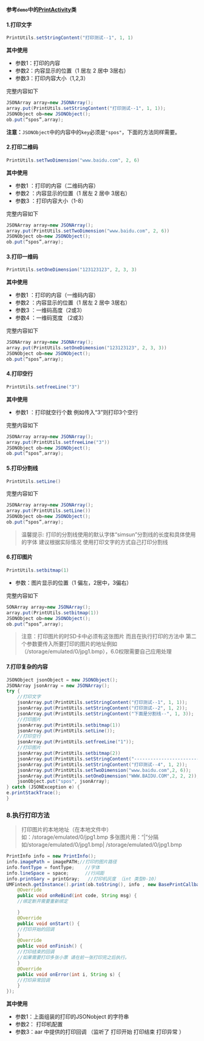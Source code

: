 **参考`demo`中的[PrintActivity](https://github.com/mr-yang/PayPluginDemo/blob/master/app/src/main/java/com/umpay/payplugindemo/PrintActivity.java)类**

#### 1.打印文字

```java
PrintUtils.setStringContent("打印测试--1", 1, 1)
```
**其中使用**

* 参数1：打印的内容
* 参数2：内容显示的位置（1 居左 2 居中  3居右）
* 参数3：打印内容大小（1,2,3）



完整内容如下

```java
JSONArray array=new JSONArray();
array.put(PrintUtils.setStringContent("打印测试--1", 1, 1));
JSONObject ob=new JSONObject();
ob.put(“spos”,array);

```

**注意：**`JSONObject`中的内容中的`key`必须是`"spos"`，下面的方法同样需要。



#### 2.打印二维码

```java
PrintUtils.setTwoDimension("www.baidu.com", 2, 6)
```

**其中使用**

* 参数1 ：打印的内容（二维码内容）
* 参数2 ：内容显示的位置（1 居左 2 居中  3居右）
* 参数3 ：打印内容大小（1-8）



完整内容如下

```java
JSONArray array=new JSONArray();
array.put(PrintUtils.setTwoDimension("www.baidu.com", 2, 6))
JSONObject ob=new JSONObject();
ob.put(“spos”,array);

```





#### 3.打印一维码


```java
PrintUtils.setOneDimension("123123123", 2, 3, 3)
```

**其中使用**

* 参数1 ：打印的内容（一维码内容）
* 参数2 ：内容显示的位置（1 居左 2 居中  3居右）
* 参数3 ：一维码高度（2或3）
* 参数4 ：一维码宽度 （2或3）



完整内容如下

```java
JSONArray array=new JSONArray();
array.put(PrintUtils.setOneDimension("123123123", 2, 3, 3))
JSONObject ob=new JSONObject();
ob.put(“spos”,array);

```





#### 4.打印空行

```java
PrintUtils.setfreeLine("3")
```
**其中使用**

* 参数1 ：打印就空行个数 例如传入“3”则打印3个空行



完整内容如下

```java
JSONArray array=new JSONArray();
array.put(PrintUtils.setfreeLine("3"))
JSONObject ob=new JSONObject();
ob.put(“spos”,array);
```



#### 5.打印分割线

```java
PrintUtils.setLine()
```

完整内容如下

```java
JSONArray array=new JSONArray();
array.put(PrintUtils.setLine())
JSONObject ob=new JSONObject();
ob.put(“spos”,array);
```

> 温馨提示: 打印的分割线使用的默认字体“simsun”分割线的长度和具体使用的字体 建议根据实际情况 使用打印文字的方式自己打印分割线





#### 6.打印图片

```java
PrintUtils.setbitmap(1)
```

* 参数：图片显示的位置（1 偏左，2居中，3偏右）

完整内容如下

```java
SONArray array=new JSONArray();
array.put(PrintUtils.setbitmap(1))
JSONObject ob=new JSONObject();
ob.put(“spos”,array);
```
> 注意：打印图片的时SD卡中必须有这张图片  而且在执行打印的方法中 第二个参数要传入所要打印的图片的地址例如（/storage/emulated/0/jpg1.bmp），6.0权限需要自己应用处理





#### 7.打印复杂的内容

```java
JSONObject jsonObject = new JSONObject();
JSONArray jsonArray = new JSONArray();
try {
	//打印文字
	jsonArray.put(PrintUtils.setStringContent("打印测试--1", 1, 1));
	jsonArray.put(PrintUtils.setStringContent("打印测试--2", 1, 2));
	jsonArray.put(PrintUtils.setStringContent("下面是分割线--", 1, 3));
	//打印图片
	jsonArray.put(PrintUtils.setbitmap(1))
	jsonArray.put(PrintUtils.setLine());
	//打印空行
	jsonArray.put(PrintUtils.setfreeLine("1"));
	//打印图片
	jsonArray.put(PrintUtils.setbitmap(2))
	jsonArray.put(PrintUtils.setStringContent("--------------------------------", 2, 1));
	jsonArray.put(PrintUtils.setStringContent("打印测试--4", 1, 2));
	jsonArray.put(PrintUtils.setTwoDimension("www.baidu.com",2, 6));
	jsonArray.put(PrintUtils.setOneDimension("WWW.BAIDU.COM",2, 2, 2));
	jsonObject.put("spos", jsonArray);
} catch (JSONException e) {
e.printStackTrace();
}
```



### 8.执行打印方法

> 打印图片的本地地址（在本地文件中）如：/storage/emulated/0/jpg1.bmp 多张图片用：“|”分隔 如/storage/emulated/0/jpg1.bmp| /storage/emulated/0/jpg1.bmp


```java
PrintInfo info = new PrintInfo();
info.imagePath = imagePATH;//打印的图片路径
info.fontType = fontType;    //字体
info.lineSpace = space;      //行间距
info.printGary = printGray;   //打印机灰度 （int 类型0-10）
UMFintech.getInstance().print(ob.toString(), info , new BasePrintCallback() {
	@Override
	public void onReBind(int code, String msg) {
	//绑定断开需要重新绑定

	}
	@Override
	public void onStart() {
	//打印开始的回调
	}
	@Override
	public void onFinish() {
	//打印结束的回调
	//如果需要打印多张小票 请在前一张打印完之后执行。
	}
	@Override
	public void onError(int i, String s) {
	//打印异常回调
	}
});
```

**其中使用**

* 参数1：上面组装的打印的JSONobject 的字符串
* 参数2： 打印机配置
* 参数3：aar 中提供的打印回调 （监听了 打印开始  打印结束  打印异常 ）



